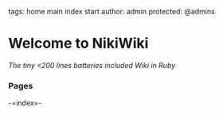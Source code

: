 tags: home main index start
author: admin
protected: @admins

# Welcome to NikiWiki
_The tiny <200 lines batteries included Wiki in Ruby_


### Pages

-=index=-
